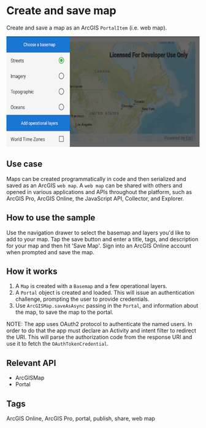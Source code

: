 # Create and save map

Create and save a map as an ArcGIS `PortalItem` (i.e. web map).

![Image of create and save map](create-save-map.png)

## Use case

Maps can be created programmatically in code and then serialized and saved as an ArcGIS `web map`. A `web map` can be shared with others and opened in various applications and APIs throughout the platform, such as ArcGIS Pro, ArcGIS Online, the JavaScript API, Collector, and Explorer.

## How to use the sample

Use the navigation drawer to select the basemap and layers you'd like to add to your map. Tap the save button and enter a title, tags, and description for your map and then hit 'Save Map'. Sign into an ArcGIS Online account when prompted and save the map.

## How it works

1. A `Map` is created with a `Basemap` and a few operational layers.
2. A `Portal` object is created and loaded. This will issue an authentication challenge, prompting the user to provide credentials.
1. Use `ArcGISMap.saveAsAsync` passing in the `Portal`, and information about the map, to save the map to the portal.

NOTE: The app uses OAuth2 protocol to authenticate the named users.  In order to do that the app must declare an Activity and intent filter to redirect the URI. This will parse the authorization code from the response URI and use it to fetch the `OAuthTokenCredential`.

## Relevant API

* ArcGISMap
* Portal

## Tags

ArcGIS Online, ArcGIS Pro, portal, publish, share, web map
